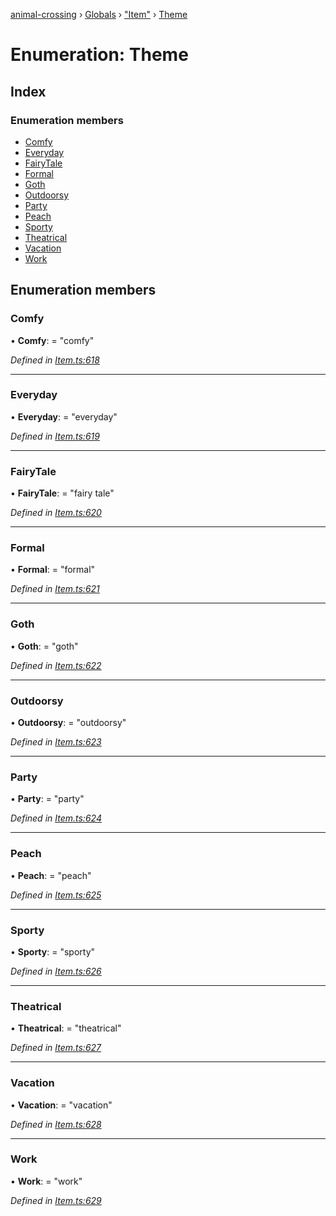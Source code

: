 [animal-crossing](../README.md) › [Globals](../globals.md) › ["Item"](../modules/_item_.md) › [Theme](_item_.theme.md)

# Enumeration: Theme

## Index

### Enumeration members

* [Comfy](_item_.theme.md#comfy)
* [Everyday](_item_.theme.md#everyday)
* [FairyTale](_item_.theme.md#fairytale)
* [Formal](_item_.theme.md#formal)
* [Goth](_item_.theme.md#goth)
* [Outdoorsy](_item_.theme.md#outdoorsy)
* [Party](_item_.theme.md#party)
* [Peach](_item_.theme.md#peach)
* [Sporty](_item_.theme.md#sporty)
* [Theatrical](_item_.theme.md#theatrical)
* [Vacation](_item_.theme.md#vacation)
* [Work](_item_.theme.md#work)

## Enumeration members

###  Comfy

• **Comfy**: = "comfy"

*Defined in [Item.ts:618](https://github.com/Norviah/animal-crossing/blob/ac736df/module/types/Item.ts#L618)*

___

###  Everyday

• **Everyday**: = "everyday"

*Defined in [Item.ts:619](https://github.com/Norviah/animal-crossing/blob/ac736df/module/types/Item.ts#L619)*

___

###  FairyTale

• **FairyTale**: = "fairy tale"

*Defined in [Item.ts:620](https://github.com/Norviah/animal-crossing/blob/ac736df/module/types/Item.ts#L620)*

___

###  Formal

• **Formal**: = "formal"

*Defined in [Item.ts:621](https://github.com/Norviah/animal-crossing/blob/ac736df/module/types/Item.ts#L621)*

___

###  Goth

• **Goth**: = "goth"

*Defined in [Item.ts:622](https://github.com/Norviah/animal-crossing/blob/ac736df/module/types/Item.ts#L622)*

___

###  Outdoorsy

• **Outdoorsy**: = "outdoorsy"

*Defined in [Item.ts:623](https://github.com/Norviah/animal-crossing/blob/ac736df/module/types/Item.ts#L623)*

___

###  Party

• **Party**: = "party"

*Defined in [Item.ts:624](https://github.com/Norviah/animal-crossing/blob/ac736df/module/types/Item.ts#L624)*

___

###  Peach

• **Peach**: = "peach"

*Defined in [Item.ts:625](https://github.com/Norviah/animal-crossing/blob/ac736df/module/types/Item.ts#L625)*

___

###  Sporty

• **Sporty**: = "sporty"

*Defined in [Item.ts:626](https://github.com/Norviah/animal-crossing/blob/ac736df/module/types/Item.ts#L626)*

___

###  Theatrical

• **Theatrical**: = "theatrical"

*Defined in [Item.ts:627](https://github.com/Norviah/animal-crossing/blob/ac736df/module/types/Item.ts#L627)*

___

###  Vacation

• **Vacation**: = "vacation"

*Defined in [Item.ts:628](https://github.com/Norviah/animal-crossing/blob/ac736df/module/types/Item.ts#L628)*

___

###  Work

• **Work**: = "work"

*Defined in [Item.ts:629](https://github.com/Norviah/animal-crossing/blob/ac736df/module/types/Item.ts#L629)*
